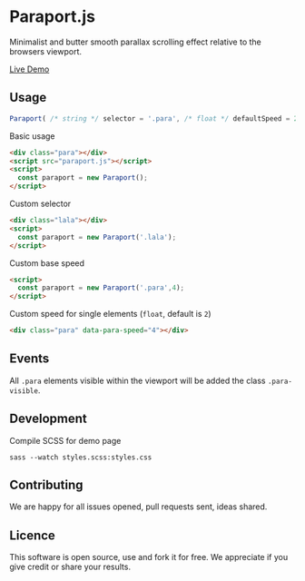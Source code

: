 # Paraport.js

Minimalist and butter smooth parallax scrolling effect relative to the browsers viewport.

[Live Demo](https://encoding-group.github.io/paraport/)

## Usage

```js
Paraport( /* string */ selector = '.para', /* float */ defaultSpeed = 2);
```

Basic usage
```html
<div class="para"></div>
<script src="paraport.js"></script>
<script>
  const paraport = new Paraport();
</script>
```

Custom selector
```html
<div class="lala"></div>
<script>
  const paraport = new Paraport('.lala');
</script>
```

Custom base speed
```html
<script>
  const paraport = new Paraport('.para',4);
</script>
```

Custom speed for single elements (`float`, default is `2`)
```html
<div class="para" data-para-speed="4"></div>
```

## Events
All `.para` elements visible within the viewport will be added the class `.para-visible`.

## Development
Compile SCSS for demo page
```
sass --watch styles.scss:styles.css
```

## Contributing
We are happy for all issues opened, pull requests sent, ideas shared.

## Licence
This software is open source, use and fork it for free. We appreciate if you give credit or share your results.
